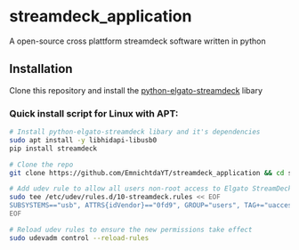 # streamdeck_application
A open-source cross plattform streamdeck software written in python

## Installation
Clone this repository and install the [python-elgato-streamdeck](https://github.com/abcminiuser/python-elgato-streamdeck) libary

### Quick install script for Linux with APT:
```bash
# Install python-elgato-streamdeck libary and it's dependencies
sudo apt install -y libhidapi-libusb0
pip install streamdeck

# Clone the repo
git clone https://github.com/EmnichtdaYT/streamdeck_application && cd streamdeck_application

# Add udev rule to allow all users non-root access to Elgato StreamDeck devices
sudo tee /etc/udev/rules.d/10-streamdeck.rules << EOF
SUBSYSTEMS=="usb", ATTRS{idVendor}=="0fd9", GROUP="users", TAG+="uaccess"
EOF

# Reload udev rules to ensure the new permissions take effect
sudo udevadm control --reload-rules

```
